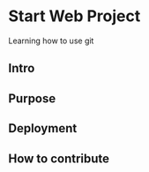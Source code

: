 # Start Web Project
Learning how to use git 

## Intro

## Purpose

## Deployment

## How to contribute